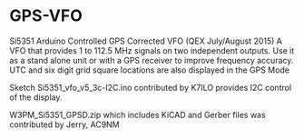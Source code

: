 # GPS-VFO
Si5351 Arduino Controlled GPS Corrected VFO (QEX July/August 2015)
A VFO that provides 1 to 112.5 MHz signals on two independent outputs. 
Use it as a stand alone unit or with a GPS receiver to improve frequency accuracy. 
UTC and six digit grid square locations are also displayed in the GPS Mode

Sketch Si5351_vfo_v5_3c-I2C.ino contributed by K7ILO provides I2C control of the display.

W3PM_Si5351_GPSD.zip which includes KiCAD and Gerber files was contributed by Jerry, AC9NM
